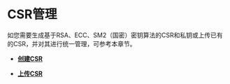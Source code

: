 # CSR管理<a name="ZH-CN_TOPIC_0000001587440924"></a>

如您需要生成基于RSA、ECC、SM2（国密）密钥算法的CSR和私钥或上传已有的CSR，并对其进行统一管理，可参考本章节。

-   **[创建CSR](创建CSR.md)**  

-   **[上传CSR](上传CSR.md)**  

